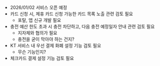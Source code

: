 - 2026/01/02 서비스 오픈 예정
- 카드 신청 시, 제휴 카드 신청 가능한 카드 목록 노출 관련 검토 필요
	- 포탈, 앱 신규 개발 필요
- 충전 예산 한도 초과 시 충전 차단하고, 다음 충전 예정일자 안내 관련 검토 필요
	- 지자체와 협의가 필요
	- 충전을 굳이 막아야 하는 건지?
- KT 서비스 내 우선 결제 화폐 설정 기능 검토 필요
	- 무슨 기능인지?
- 체크카드 결제 설정 기능 검토 필요